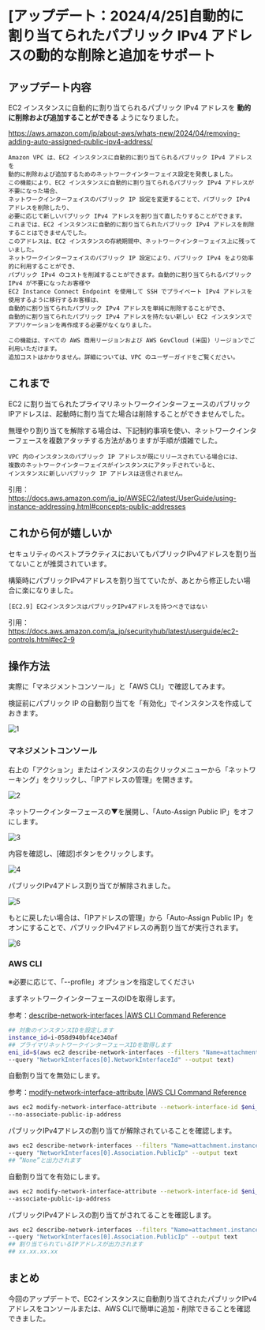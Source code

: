 # [アップデート：2024/4/25]自動的に割り当てられたパブリック IPv4 アドレスの動的な削除と追加をサポート

## アップデート内容

EC2 インスタンスに自動的に割り当てられるパブリック IPv4 アドレスを **動的に削除および追加することができる** ようになりました。

https://aws.amazon.com/jp/about-aws/whats-new/2024/04/removing-adding-auto-assigned-public-ipv4-address/

```text
Amazon VPC は、EC2 インスタンスに自動的に割り当てられるパブリック IPv4 アドレスを
動的に削除および追加するためのネットワークインターフェイス設定を発表しました。
この機能により、EC2 インスタンスに自動的に割り当てられるパブリック IPv4 アドレスが不要になった場合、
ネットワークインターフェイスのパブリック IP 設定を変更することで、パブリック IPv4 アドレスを削除したり、
必要に応じて新しいパブリック IPv4 アドレスを割り当て直したりすることができます。
これまでは、EC2 インスタンスに自動的に割り当てられたパブリック IPv4 アドレスを削除することはできませんでした。
このアドレスは、EC2 インスタンスの存続期間中、ネットワークインターフェイス上に残っていました。
ネットワークインターフェイスのパブリック IP 設定により、パブリック IPv4 をより効率的に利用することができ、
パブリック IPv4 のコストを削減することができます。自動的に割り当てられるパブリック IPv4 が不要になったお客様や
EC2 Instance Connect Endpoint を使用して SSH でプライベート IPv4 アドレスを使用するように移行するお客様は、
自動的に割り当てられたパブリック IPv4 アドレスを単純に削除することができ、
自動的に割り当てられたパブリック IPv4 アドレスを持たない新しい EC2 インスタンスでアプリケーションを再作成する必要がなくなりました。

この機能は、すべての AWS 商用リージョンおよび AWS GovCloud (米国) リージョンでご利用いただけます。
追加コストはかかりません。詳細については、VPC のユーザーガイドをご覧ください。
```

## これまで

EC2 に割り当てられたプライマリネットワークインターフェースのパブリックIPアドレスは、起動時に割り当てた場合は削除することができませんでした。

無理やり割り当てを解除する場合は、下記制約事項を使い、ネットワークインターフェースを複数アタッチする方法がありますが手順が煩雑でした。

```text
VPC 内のインスタンスのパブリック IP アドレスが既にリリースされている場合には、
複数のネットワークインターフェイスがインスタンスにアタッチされていると、
インスタンスに新しいパブリック IP アドレスは送信されません。
```
引用：https://docs.aws.amazon.com/ja_jp/AWSEC2/latest/UserGuide/using-instance-addressing.html#concepts-public-addresses


## これから何が嬉しいか

セキュリティのベストプラクティスにおいてもパブリックIPv4アドレスを割り当てないことが推奨されています。

構築時にパブリックIPv4アドレスを割り当てていたが、あとから修正したい場合に楽になりました。

```text
[EC2.9] EC2インスタンスはパブリックIPv4アドレスを持つべきではない
```
引用：https://docs.aws.amazon.com/ja_jp/securityhub/latest/userguide/ec2-controls.html#ec2-9

## 操作方法

実際に「マネジメントコンソール」と「AWS CLI」で確認してみます。

検証前にパブリック IP の自動割り当てを「有効化」でインスタンスを作成しておきます。

![1](/images/ec2-remove-pubipadr/1.jpg)

### マネジメントコンソール

右上の「アクション」またはインスタンスの右クリックメニューから「ネットワーキング」をクリックし、「IPアドレスの管理」を開きます。

![2](/images/ec2-remove-pubipadr/2.jpg)

ネットワークインターフェースの▼を展開し、「Auto-Assign Public IP」をオフにします。

![3](/images/ec2-remove-pubipadr/3.jpg)

内容を確認し、[確認]ボタンをクリックします。

![4](/images/ec2-remove-pubipadr/4.jpg)

パブリックIPv4アドレス割り当てが解除されました。

![5](/images/ec2-remove-pubipadr/5.jpg)

もとに戻したい場合は、「IPアドレスの管理」から「Auto-Assign Public IP」をオンにすることで、パブリックIPv4アドレスの再割り当てが実行されます。

![6](/images/ec2-remove-pubipadr/6.jpg)

### AWS CLI

※必要に応じて、「--profile」オプションを指定してください

まずネットワークインターフェースのIDを取得します。

参考：[describe-network-interfaces |AWS CLI Command Reference](https://docs.aws.amazon.com/cli/latest/reference/ec2/describe-network-interfaces.html)

```sh
## 対象のインスタンスIDを設定します
instance_id=i-058d940bf4ce340af
## プライマリネットワークインターフェースIDを取得します
eni_id=$(aws ec2 describe-network-interfaces --filters "Name=attachment.instance-id,Values=$instance_id" \
--query "NetworkInterfaces[0].NetworkInterfaceId" --output text)
```

自動割り当てを無効にします。

参考：[modify-network-interface-attribute |AWS CLI Command Reference](https://docs.aws.amazon.com/cli/latest/reference/ec2/modify-network-interface-attribute.html)

```sh
aws ec2 modify-network-interface-attribute --network-interface-id $eni_id \
--no-associate-public-ip-address
```

パブリックIPv4アドレスの割り当てが解除されていることを確認します。

```sh
aws ec2 describe-network-interfaces --filters "Name=attachment.instance-id,Values=$instance_id" \
--query "NetworkInterfaces[0].Association.PublicIp" --output text
## ”None”と出力されます
```

自動割り当てを有効にします。

```sh
aws ec2 modify-network-interface-attribute --network-interface-id $eni_id \
--associate-public-ip-address
```

パブリックIPv4アドレスの割り当てがされてることを確認します。

```sh
aws ec2 describe-network-interfaces --filters "Name=attachment.instance-id,Values=$instance_id" \
--query "NetworkInterfaces[0].Association.PublicIp" --output text
## 割り当てられているIPアドレスが出力されます
## xx.xx.xx.xx
```

## まとめ

今回のアップデートで、EC2インスタンスに自動割り当てされたパブリックIPv4アドレスをコンソールまたは、AWS CLIで簡単に追加・削除できることを確認できました。

